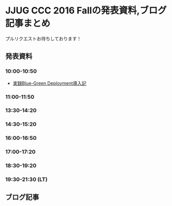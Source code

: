 # JJUG CCC 2016 Fallの発表資料,ブログ記事まとめ

プルリクエストお待ちしております！

## 発表資料

### 10:00-10:50
- [実録Blue-Green Deployment導入記](http://www.slideshare.net/setoazusa/jjug-ccc-bluegreendeployment)

### 11:00-11:50

### 13:30-14:20

### 14:30-15:20

### 16:00-16:50

### 17:00-17:20

### 18:30-19:20

### 19:30-21:30 (LT)

## ブログ記事
